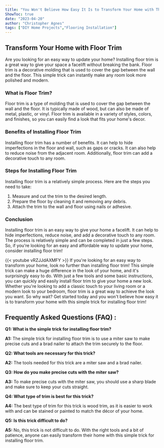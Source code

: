 ```yaml
---
title: "You Won't Believe How Easy It Is to Transform Your Home with This Simple Trick for Installing Floor Trim!"
ShowToc: true 
date: "2023-04-20"
author: "Christopher Agnes" 
tags: ["DIY Home Projects","Flooring Installation"]
---
```

## Transform Your Home with Floor Trim

Are you looking for an easy way to update your home? Installing floor trim is a great way to give your space a facelift without breaking the bank. Floor trim is a decorative molding that is used to cover the gap between the wall and the floor. This simple trick can instantly make any room look more polished and modern.

### What is Floor Trim?

Floor trim is a type of molding that is used to cover the gap between the wall and the floor. It is typically made of wood, but can also be made of metal, plastic, or vinyl. Floor trim is available in a variety of styles, colors, and finishes, so you can easily find a look that fits your home's decor.

### Benefits of Installing Floor Trim

Installing floor trim has a number of benefits. It can help to hide imperfections in the floor and wall, such as gaps or cracks. It can also help to reduce noise from the adjacent room. Additionally, floor trim can add a decorative touch to any room.

### Steps for Installing Floor Trim

Installing floor trim is a relatively simple process. Here are the steps you need to take:

1. Measure and cut the trim to the desired length.
2. Prepare the floor by cleaning it and removing any debris.
3. Attach the trim to the wall and floor using nails or adhesive.

### Conclusion

Installing floor trim is an easy way to give your home a facelift. It can help to hide imperfections, reduce noise, and add a decorative touch to any room. The process is relatively simple and can be completed in just a few steps. So, if you're looking for an easy and affordable way to update your home, consider installing floor trim!

{{< youtube vRZJJdAXMFY >}} 
If you're looking for an easy way to transform your home, look no further than installing floor trim! This simple trick can make a huge difference in the look of your home, and it's surprisingly easy to do. With just a few tools and some basic instructions, you can quickly and easily install floor trim to give your home a new look. Whether you're looking to add a classic touch to your living room or a modern look to your bedroom, floor trim is a great way to achieve the look you want. So why wait? Get started today and you won't believe how easy it is to transform your home with this simple trick for installing floor trim!

## Frequently Asked Questions (FAQ) :
**Q1: What is the simple trick for installing floor trim?**

**A1:** The simple trick for installing floor trim is to use a miter saw to make precise cuts and a brad nailer to attach the trim securely to the floor.

**Q2: What tools are necessary for this trick?**

**A2:** The tools needed for this trick are a miter saw and a brad nailer.

**Q3: How do you make precise cuts with the miter saw?**

**A3:** To make precise cuts with the miter saw, you should use a sharp blade and make sure to keep your cuts straight.

**Q4: What type of trim is best for this trick?**

**A4:** The best type of trim for this trick is wood trim, as it is easier to work with and can be stained or painted to match the décor of your home.

**Q5: Is this trick difficult to do?**

**A5:** No, this trick is not difficult to do. With the right tools and a bit of patience, anyone can easily transform their home with this simple trick for installing floor trim.






